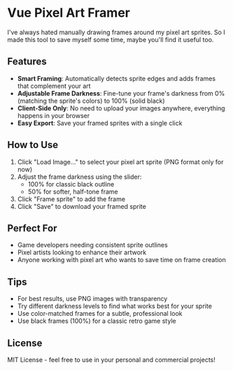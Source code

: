 # Vue Pixel Art Framer

I've always hated manually drawing frames around my pixel art sprites. So I made this tool to save myself some time, maybe you'll find it useful too.

## Features

- **Smart Framing**: Automatically detects sprite edges and adds frames that complement your art
- **Adjustable Frame Darkness**: Fine-tune your frame's darkness from 0% (matching the sprite's colors) to 100% (solid black)
- **Client-Side Only**: No need to upload your images anywhere, everything happens in your browser
- **Easy Export**: Save your framed sprites with a single click

## How to Use

1. Click "Load Image..." to select your pixel art sprite (PNG format only for now)
2. Adjust the frame darkness using the slider:
   - 100% for classic black outline
   - 50% for softer, half-tone frame
3. Click "Frame sprite" to add the frame
4. Click "Save" to download your framed sprite

## Perfect For

- Game developers needing consistent sprite outlines
- Pixel artists looking to enhance their artwork
- Anyone working with pixel art who wants to save time on frame creation

## Tips

- For best results, use PNG images with transparency
- Try different darkness levels to find what works best for your sprite
- Use color-matched frames for a subtle, professional look
- Use black frames (100%) for a classic retro game style

## License

MIT License - feel free to use in your personal and commercial projects!
